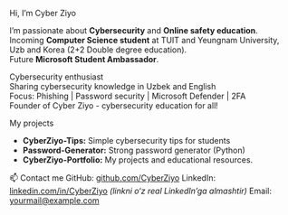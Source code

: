 Hi, I’m Cyber Ziyo

I’m passionate about **Cybersecurity** and **Online safety education**.  
Incoming **Computer Science student** at TUIT and Yeungnam University, Uzb and Korea (2+2 Double degree education).  
Future **Microsoft Student Ambassador**.  

Cybersecurity enthusiast  
Sharing cybersecurity knowledge in Uzbek and English  
Focus: Phishing | Password security | Microsoft Defender | 2FA  
Founder of Cyber Ziyo - cybersecurity education for all!

My projects
- **CyberZiyo-Tips:** Simple cybersecurity tips for students
- **Password-Generator:** Strong password generator (Python)
- **CyberZiyo-Portfolio:** My projects and educational resources.

📫 Contact me
 GitHub: [github.com/CyberZiyo](https://github.com/CyberZiyo)
 LinkedIn: [linkedin.com/in/CyberZiyo](#) *(linkni o‘z real LinkedIn’ga almashtir)*
 Email: yourmail@example.com

